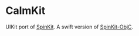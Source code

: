 # CalmKit
UIKit port of [SpinKit](https://github.com/tobiasahlin/SpinKit).
A swift version of [SpinKit-ObjC](https://github.com/raymondjavaxx/SpinKit-ObjC).
